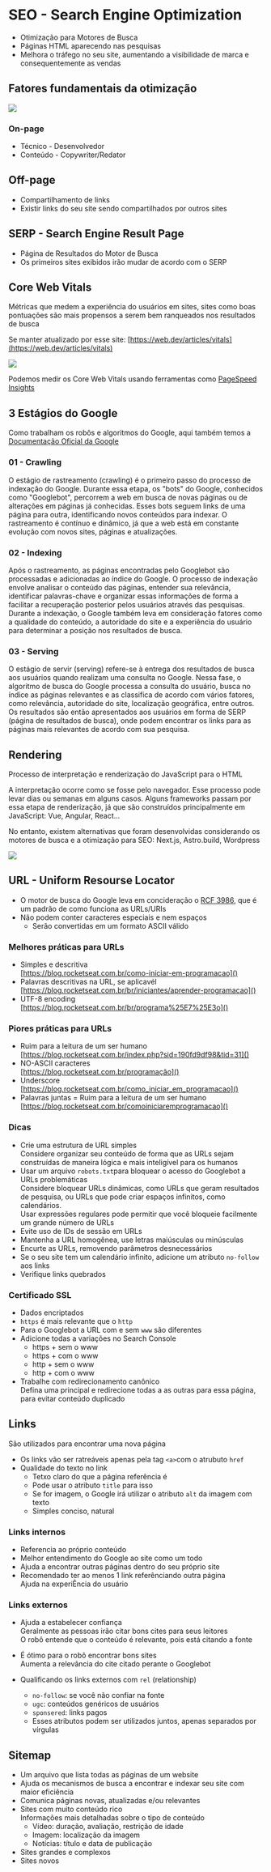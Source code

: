 # SEO - Search Engine Optimization
- Otimização para Motores de Busca
- Páginas HTML aparecendo nas pesquisas
- Melhora o tráfego no seu site, aumentando a visibilidade de marca e consequentemente as vendas

## Fatores fundamentais da otimização
![](assets/on-page-and-off-page.png)
### On-page
  - Técnico - Desenvolvedor
  - Conteúdo - Copywriter/Redator
## Off-page
  - Compartilhamento de links
  - Existir links do seu site sendo compartilhados por outros sites

## SERP - Search Engine Result Page
- Página de Resultados do Motor de Busca
- Os primeiros sites exibidos irão mudar de acordo com o SERP

## Core Web Vitals
Métricas que medem a experiência do usuários em sites, sites como boas pontuações são mais propensos a serem bem ranqueados nos resultados de busca

Se manter atualizado por esse site: [https://web.dev/articles/vitals](https://web.dev/articles/vitals)

![](assets/core-web-vitals.png)

Podemos medir os Core Web Vitals usando ferramentas como [PageSpeed Insights](https://pagespeed.web.dev) 

## 3 Estágios do Google
Como trabalham os robôs e algoritmos do Google, aqui também temos a [Documentação Oficial da Google](https://developers.google.com/search/docs?hl=en)

### 01 - Crawling

O estágio de rastreamento (crawling) é o primeiro passo do processo de indexação do Google. Durante essa etapa, os "bots" do Google, conhecidos como "Googlebot", percorrem a web em busca de novas páginas ou de alterações em páginas já conhecidas. Esses bots seguem links de uma página para outra, identificando novos conteúdos para indexar. O rastreamento é contínuo e dinâmico, já que a web está em constante evolução com novos sites, páginas e atualizações.

### 02 - Indexing
Após o rastreamento, as páginas encontradas pelo Googlebot são processadas e adicionadas ao índice do Google. O processo de indexação envolve analisar o conteúdo das páginas, entender sua relevância, identificar palavras-chave e organizar essas informações de forma a facilitar a recuperação posterior pelos usuários através das pesquisas. Durante a indexação, o Google também leva em consideração fatores como a qualidade do conteúdo, a autoridade do site e a experiência do usuário para determinar a posição nos resultados de busca.

### 03 - Serving
O estágio de servir (serving) refere-se à entrega dos resultados de busca aos usuários quando realizam uma consulta no Google. Nessa fase, o algoritmo de busca do Google processa a consulta do usuário, busca no índice as páginas relevantes e as classifica de acordo com vários fatores, como relevância, autoridade do site, localização geográfica, entre outros. Os resultados são então apresentados aos usuários em forma de SERP (página de resultados de busca), onde podem encontrar os links para as páginas mais relevantes de acordo com sua pesquisa.

## Rendering
Processo de interpretação e renderização do JavaScript para o HTML

A interpretação ocorre como se fosse pelo navegador.
Esse processo pode levar dias ou semanas em alguns casos.
Alguns frameworks passam por essa etapa de renderização, já que são construídos principalmente em JavaScript: Vue, Angular, React...

No entanto, existem alternativas que foram desenvolvidas considerando os motores de busca e a otimização para SEO: Next.js, Astro.build, Wordpress

![](assets/rendering.png)

## URL - Uniform Resourse Locator

- O motor de busca do Google leva em concideração o [RCF 3986](https://www.rfc-editor.org/rfc/rfc3986), que é um padrão de como funciona as URLs/URIs
- Não podem conter caracteres especiais e nem espaços
  - Serão convertidas em um formato ASCII válido

### Melhores práticas para URLs
- Simples e descritiva <br>
  [https://blog.rocketseat.com.br/como-iniciar-em-programacao]()
- Palavras descritivas na URL, se aplicavél <br>
  [https://blog.rocketseat.com.br/br/iniciantes/aprender-programacao]()
- UTF-8 encoding <br>
  [https://blog.rocketseat.com.br/br/programa%25E7%25E3o]()

### Piores práticas para URLs
- Ruim para a leitura de um ser humano <br>
  [https://blog.rocketseat.com.br/index.php?sid=190fd9df98&tid=31]()
- NO-ASCII caracteres <br>
  [https://blog.rocketseat.com.br/programação]()
- Underscore <br>
  [https://blog.rocketseat.com.br/como_iniciar_em_programacao]()
- Palavras juntas = Ruim para a leitura de um ser humano<br>
  [https://blog.rocketseat.com.br/comoiniciaremprogramacao]()


### Dicas
- Crie uma estrutura de URL simples <br>
  Considere organizar seu conteúdo de forma que as URLs sejam construídas de maneira lógica e mais inteligível para os humanos
- Usar um arquivo `robots.txt`para bloquear o acesso do Googlebot a URLs problemáticas <br>
  Considere bloquear URLs dinâmicas, como URLs que geram resultados de pesquisa, ou URLs que pode criar espaços infinitos, como calendários. <br>
  Usar expressões regulares pode permitir que você bloqueie facilmente um grande número de URLs
- Evite uso de IDs de sessão em URLs
- Mantenha a URL homogênea, use letras maiúsculas ou minúsculas <br>
- Encurte as URLs, removendo parâmetros desnecessários
- Se o seu site tem um calendário infinito, adicione um atributo `no-follow` aos links
- Verifique links quebrados

### Certificado SSL
- Dados encriptados
- `https` é mais relevante que o `http`
- Para o Googlebot a URL com e sem `www` são diferentes
- Adicione todas a variações no Search Console
  - https + sem o www 
  - https + com o www 
  - http + sem o www 
  - http + com o www 
- Trabalhe com redirecionamento canônico <br>
  Defina uma principal e redirecione todas a as outras para essa página, para evitar conteúdo duplicado

## Links
São utilizados para encontrar uma nova página

- Os links vão ser ratreáveis apenas pela tag `<a>`com o atrubuto `href`
- Qualidade do texto no link
  - Tetxo claro do que a página referência é
  - Pode usar o atributo `title` para isso
  - Se for imagem, o Google irá utilizar o atributo `alt` da imagem com texto
  - Simples conciso, natural

### Links internos
- Referencia ao próprio conteúdo
- Melhor entendimento do Google ao site como um todo
- Ajuda a encontrar outras páginas dentro do seu próprio site
- Recomendado ter ao menos 1 link referênciando outra página <br>
  Ajuda na experiÊncia do usuário

### Links externos
- Ajuda a estabelecer confiança  <br>
  Geralmente as pessoas irão citar bons cites para seus leitores <br>
  O robô entende que o conteúdo é relevante, pois está citando a fonte

- É ótimo para o robô encontrar bons sites <br>
  Aumenta a relevância do cite citado perante o Googlebot

- Qualificando os links externos com `rel` (relationship)
  - `no-follow`: se você não confiar na fonte
  - `ugc`: conteúdos genéricos de usuários
  - `sponsered`: links pagos
  - Esses atributos podem ser utilizados juntos, apenas separados por vírgulas

## Sitemap
- Um arquivo que lista todas as páginas de um website
- Ajuda os mecanismos de busca a encontrar e indexar seu site com maior eficiência
- Comunica páginas novas, atualizadas e/ou relevantes
- Sites com muito conteúdo rico <br>
  Informações mais detalhadas sobre o tipo de conteúdo
  - Vídeo: duração, avaliação, restrição de idade
  - Imagem: localização da imagem
  - Notícias: título e data de publicação
- Sites grandes e complexos
- Sites novos